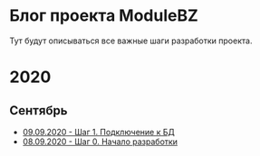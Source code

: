 # Блог проекта ModuleBZ

Тут будут описываться все важные шаги разработки проекта.

# 2020

## Сентябрь

- [09.09.2020 - Шаг 1. Подключение к БД](2020/09/9.md)
- [08.09.2020 - Шаг 0. Начало разработки](2020/09/8.md)

